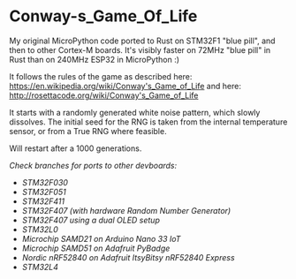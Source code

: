 # Conway-s_Game_Of_Life

My original MicroPython code ported to Rust on STM32F1 "blue pill", and then to other Cortex-M boards.
It's visibly faster on 72MHz "blue pill" in Rust than on 240MHz ESP32 in MicroPython :)

It follows the rules of the game as described here: https://en.wikipedia.org/wiki/Conway's_Game_of_Life
and here: http://rosettacode.org/wiki/Conway's_Game_of_Life

It starts with a randomly generated white noise pattern, which slowly dissolves. 
The initial seed for the RNG is taken from the internal temperature sensor, or from a True RNG where feasible.

Will restart after a 1000 generations.

_Check branches for ports to other devboards:_
* _STM32F030_
* _STM32F051_
* _STM32F411_
* _STM32F407 (with hardware Random Number Generator)_
* _STM32F407 using a dual OLED setup_
* _STM32L0_
* _Microchip SAMD21 on Arduino Nano 33 IoT_
* _Microchip SAMD51 on Adafruit PyBadge_
* _Nordic nRF52840 on Adafruit ItsyBitsy nRF52840 Express_
* _STM32L4_



